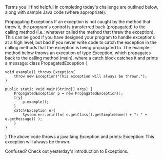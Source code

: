 Terms you'll find helpful in completing today's challenge are outlined below, along with sample Java code (where appropriate).

Propagating Exceptions
If an exception is not caught by the method that threw it, the program's control is transferred back (propagated) to the calling method (i.e.: whatever called the method that threw the exception). This can be good if you have designed your program to handle exceptions at a high level, but bad if you never write code to catch the exception in the calling methods that the exception is being propagated to. The example method below throws an exception of type Exception, which propagates back to the calling method (main), where a catch block catches it and prints a message:
class PropagatedException {

    void example() throws Exception{
        throw new Exception("This exception will always be thrown.");
    }

    public static void main(String[] args) {
        PropagatedException p = new PropagatedException();
        try{
            p.example();
        }
        catch(Exception e){
            System.err.println( e.getClass().getSimpleName() + ": " + e.getMessage() );
        }
    }
}
The above code throws a java.lang.Exception and prints:
Exception: This exception will always be thrown.

Confused? Check out yesterday's introduction to Exceptions.